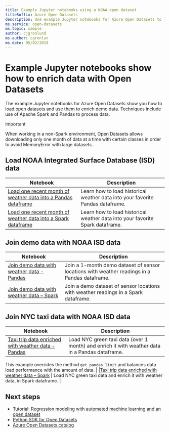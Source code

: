 ```yaml
---
title: Example Jupyter notebooks using a NOAA open dataset
titleSuffix: Azure Open Datasets
description: Use example Jupyter notebooks for Azure Open Datasets to learn how to load open datasets and use them to enrich demo data. Techniques include use of Spark and Pandas to process data.
ms.service: open-datasets
ms.topic: sample
author: cjgronlund
ms.author: cgronlun
ms.date: 05/02/2019
---
```


# Example Jupyter notebooks show how to enrich data with Open Datasets 
The example Jupyter notebooks for Azure Open Datasets show you how to load open datasets and use them to enrich demo data. Techniques include use of Apache Spark and Pandas to process data.

>[!IMPORTANT]
>When working in a non-Spark environment, Open Datasets allows downloading only one month of data at a time with certain classes in order to avoid MemoryError with large datasets.

## Load NOAA Integrated Surface Database (ISD) data 
|Notebook        | Description                                    |
|----------------|------------------------------------------------|
|[Load one recent month of weather data into a Pandas dataframe](https://github.com/Azure/OpenDatasetsNotebooks/blob/master/tutorials/data-access/02-weather-to-pandas-dataframe.ipynb) | Learn how to load historical weather data into your favorite Pandas dataframe. |
|[Load one recent month of weather data into a Spark dataframe](https://github.com/Azure/OpenDatasetsNotebooks/blob/master/tutorials/data-access/01-weather-to-spark-dataframe.ipynb) | Learn how to load historical weather data into your favorite Spark dataframe.  |

## Join demo data with NOAA ISD data 
|Notebook        | Description                                    |
|----------------|------------------------------------------------|
|[Join demo data with weather data - Pandas ](https://github.com/Azure/OpenDatasetsNotebooks/blob/master/tutorials/data-join/02-weather-join-in-pandas.ipynb) | Join a 1-month demo dataset of sensor locations with weather readings in a Pandas dataframe.  |
|[Join demo data with weather data – Spark](https://github.com/Azure/OpenDatasetsNotebooks/blob/master/tutorials/data-join/01-weather-join-in-spark.ipynb) | Join a demo dataset of sensor locations with weather readings in a Spark dataframe. |

## Join NYC taxi data with NOAA ISD data 
|Notebook        | Description                                    |
|----------------|------------------------------------------------|
|[Taxi trip data enriched with weather data - Pandas](https://github.com/Azure/OpenDatasetsNotebooks/blob/master/tutorials/data-join/04-nyc-taxi-join-weather-in-pandas.ipynb) | Load NYC green taxi data (over 1 month) and enrich it with weather data in a Pandas dataframe. 
This example overrides the method `get_pandas_limit` and balances data load performance with the amount of data.
 |
|[Taxi trip data enriched with weather data – Spark](https://github.com/Azure/OpenDatasetsNotebooks/blob/master/tutorials/data-join/03-nyc-taxi-join-weather-in-spark.ipynb) | Load NYC green taxi data and enrich it with weather data, in Spark dataframe.  |

## Next steps

* [Tutorial: Regression modeling with automated machine learning and an open dataset](tutorial-opendatasets-automl.md)
* [Python SDK for Open Datasets](https://aka.ms/open-datasets-sdk)
* [Azure Open Datasets catalog](https://azure.microsoft.com/services/open-datasets/catalog/)
